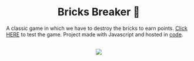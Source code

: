 <h1 align="center"> Bricks Breaker 🧱</h1>
A classic game in which we have to destroy the bricks to earn points.
<a href="https://studio.code.org/projects/gamelab/yhWi8A9Fnm9SWZRyGE_OW4loQmrC0tYR6Bni2YgfrYA">Click HERE</a> to test the game.
Project made with Javascript and hosted in <a href="https://studio.code.org/">code</a>.
</br>
</br>
<p align="center">
<img src="https://user-images.githubusercontent.com/100588945/164974165-108826c9-c21f-4839-8a32-760d943b773f.gif">
</p>
